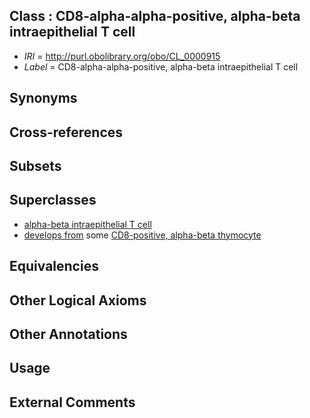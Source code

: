 
## Class : CD8-alpha-alpha-positive, alpha-beta intraepithelial T cell

 * *IRI* = http://purl.obolibrary.org/obo/CL_0000915
 * *Label* = CD8-alpha-alpha-positive, alpha-beta intraepithelial T cell

## Synonyms


## Cross-references


## Subsets


## Superclasses

 * [alpha-beta intraepithelial T cell](../../CL/97/CL_0000797.md)
 * [develops from](../../RO/02/RO_0002202.md) some [CD8-positive, alpha-beta thymocyte](../../CL/11/CL_0000811.md)

## Equivalencies


## Other Logical Axioms


## Other Annotations


## Usage


## External Comments

